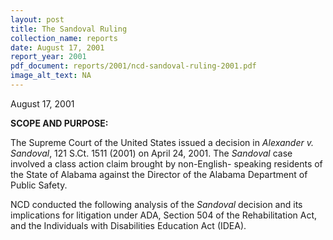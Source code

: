 ```yaml
---
layout: post
title: The Sandoval Ruling
collection_name: reports
date: August 17, 2001
report_year: 2001
pdf_document: reports/2001/ncd-sandoval-ruling-2001.pdf
image_alt_text: NA
---
```

August 17, 2001

**S﻿COPE AND PURPOSE:**

The Supreme Court of the United States issued a decision in *Alexander v. Sandoval*, 121 S.Ct. 1511 (2001) on April 24, 2001. The *Sandoval* case involved a class action claim brought by non-English- speaking residents of the State of Alabama against the Director of the Alabama Department of Public Safety. 

NCD conducted the following analysis of the *Sandoval* decision and its implications for litigation under ADA, Section 504 of the Rehabilitation Act, and the Individuals with Disabilities Education Act (IDEA).

[](<>)